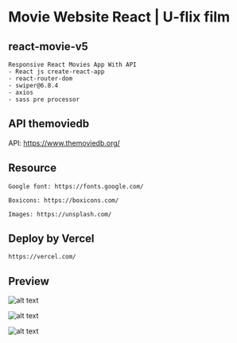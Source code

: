 # Movie Website React | U-flix film

## react-movie-v5

    Responsive React Movies App With API
    - React js create-react-app
    - react-router-dom
    - swiper@6.8.4
    - axios
    - sass pre processor
    

## API themoviedb

   API: https://www.themoviedb.org/

## Resource

    Google font: https://fonts.google.com/

    Boxicons: https://boxicons.com/

    Images: https://unsplash.com/

## Deploy by Vercel

    https://vercel.com/


## Preview

![alt text](https://github.com/muslim2210/react-movie-v5/blob/master/public/react-movie-review.png?raw=true)

![alt text](https://github.com/muslim2210/react-movie-v5/blob/master/public/localhost_3000_.png?raw=true)

![alt text](https://github.com/muslim2210/react-movie-v5/blob/master/public/localhost_3000_movie.png?raw=true)
